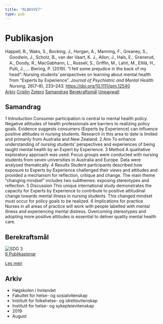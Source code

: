 ```yaml
---
title: "RLBKVVE7"
type: pub
---
```

<h1>Publikasjon</h1>
<article id="csl-bib-container-RLBKVVE7" class="csl-bib-container">
  <div class="csl-bib-body" style="line-height: 1.35; padding-left: 1em; text-indent:-1em;">
  <div class="csl-entry">Happell, B., Waks, S., Bocking, J., Horgan, A., Manning, F., Greaney, S., Goodwin, J., Scholz, B., van der Vaart, K. J., Allon, J., Hals, E., Granerud, A., Doody, R., MacGabhann, L., Russell, S., Griffin, M., Lahti, M., Ellil&#xE4;, H., Pulli, J., &#x2026; Biering, P. (2019). &#x201C;I felt some prejudice in the back of my head&#x201D;: Nursing students&#x2019; perspectives on learning about mental health from &#x201C;Experts by Experience&#x201D;. <i>Journal of Psychiatric and Mental Health Nursing</i>, <i>26</i>(7&#x2013;8), 233&#x2013;243. <a href="https://doi.org/10.1111/jpm.12540">https://doi.org/10.1111/jpm.12540</a></div>
</div>
  <div class="csl-bib-buttons">
    <a href="#taxonomy-article-RLBKVVE7" class="csl-bib-button">Arkiv</a>
    <a href="https://app.cristin.no/results/show.jsf?id=1718715" alt="Cristin URL" class="csl-bib-button">Cristin</a>
    <a href="http://zotero.org/groups/5402882/items/RLBKVVE7" alt="Zotero URL" class="csl-bib-button">Zotero</a>
    <a href="#abstract-article-RLBKVVE7" class="csl-bib-button">Samandrag</a>
    <a href="#sdg-article-RLBKVVE7" class="csl-bib-button">Berekraftsmål</a>
    <a href="http://minerva-access.unimelb.edu.au/bitstreams/b14ecf85-0883-5621-b62a-7acef60fe84c/download" class="csl-bib-button">Unpaywall</a>
  </div>
  <div id="csl-bib-meta-container-RLBKVVE7"></div>
</article>
<div id="csl-bib-meta-RLBKVVE7" class="csl-bib-meta">
  <article id="abstract-article-RLBKVVE7" class="abstract-article">
    <h1>Samandrag</h1>
    1 Introduction Consumer participation is central to mental health policy. Negative attitudes of health professionals are barriers to realizing policy goals. Evidence suggests consumers (Experts by Experience) can influence positive attitudes in nursing students. Research in this area to date is limited and primarily from Australia and New Zealand. 2 Aim To enhance understanding of nursing students’ perspectives and experiences of being taught mental health by an Expert by Experience. 3 Method A qualitative exploratory approach was used. Focus groups were conducted with nursing students from seven universities in Australia and Europe. Data were analysed thematically. 4 Results Student participants described how exposure to Experts by Experience challenged their views and attitudes and provided a mechanism for reflection, critique and change. The main theme “changing mindset” includes two subthemes: exposing stereotypes and reflection. 5 Discussion This unique international study demonstrates the capacity for Experts by Experience to contribute to positive attitudinal change towards mental illness in nursing students. This changed mindset must occur for policy goals to be realized. 6 Implications for practice Nurses in all areas of practice will work with people labelled with mental illness and experiencing mental distress. Overcoming stereotypes and adopting more positive attitudes is essential to deliver quality mental health care.
  </article>
  <article id="sdg-article-RLBKVVE7" class="sdg-article">
    <h1>Berekraftsmål</h1>
    <div class="sdg-container"><div id="sdg3" class="sdg"> <img src="{{< params subfolder >}}images/sdg/sdg03_no.png" class="image" alt="SDG 3"> <div class="sdg-overlay"> <a href="{{< params subfolder >}}no/archive/?sdg=3#archive" class="sdg-publication-count"><span>6</span> Publikasjonar</a> <p><a href="NA" class="sdg-read-more">Les meir</a></p> </div> </div></div>
  </article>
  <article id="taxonomy-article-RLBKVVE7" class="taxonomy-article">
    <h1>Arkiv</h1>
    <ul>
      <li>Høgskolen i Innlandet</li>
      <li>Fakultet for helse- og sosialvitenskap</li>
      <li>Institutt for folkehelse- og idrettsvitenskap</li>
      <li>Institutt for helse- og sykepleievitenskap</li>
      <li>2019</li>
      <li>August</li>
    </ul>
  </article>
</div>

